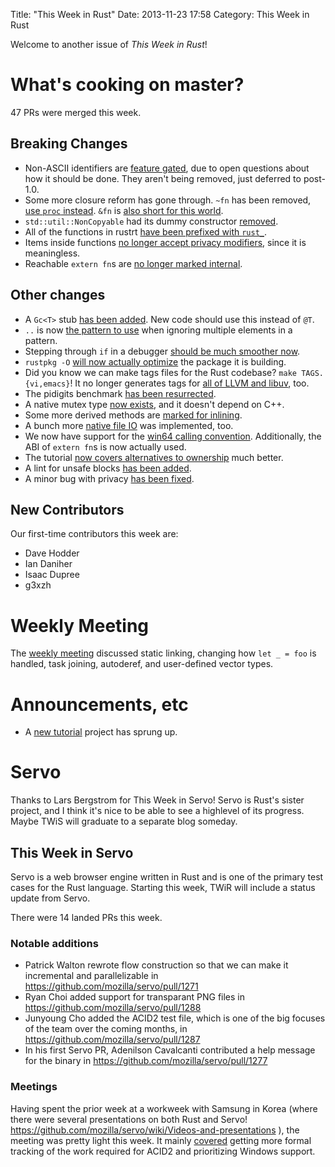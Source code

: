 Title: "This Week in Rust"
Date: 2013-11-23 17:58
Category: This Week in Rust

Welcome to another issue of *This Week in Rust*!

<!-- more -->

# What's cooking on master?

47 PRs were merged this week.

## Breaking Changes

- Non-ASCII identifiers are [feature
  gated](https://github.com/mozilla/rust/pull/10605), due to open questions
  about how it should be done. They aren't being removed, just deferred to
  post-1.0.
- Some more closure reform has gone through. `~fn` has been removed, [use
  `proc` instead](https://github.com/mozilla/rust/pull/10561). `&fn` is [also
  short for this world](https://github.com/mozilla/rust/pull/10568).
- `std::util::NonCopyable` had its dummy constructor
  [removed](https://github.com/mozilla/rust/pull/10575).
- All of the functions in rustrt [have been prefixed with
  `rust_`](https://github.com/mozilla/rust/pull/10440).
- Items inside functions [no longer accept privacy
  modifiers](https://github.com/mozilla/rust/pull/10443), since it is
  meaningless.
- Reachable `extern fn`s are [no longer marked
  internal](https://github.com/mozilla/rust/pull/10539).

## Other changes

- A `Gc<T>` stub [has been added](https://github.com/mozilla/rust/pull/10576).
  New code should use this instead of `@T`.
- `..` is now [the pattern to use](https://github.com/mozilla/rust/pull/10366)
  when ignoring multiple elements in a pattern.
- Stepping through `if` in a debugger [should be much smoother
  now](https://github.com/mozilla/rust/pull/10552).
- `rustpkg -O` [will now actually
  optimize](https://github.com/mozilla/rust/pull/10526) the package it is
  building.
- Did you know we can make tags files for the Rust codebase? `make
  TAGS.{vi,emacs}`! It no longer generates tags for [all of LLVM and
  libuv](https://github.com/mozilla/rust/pull/10508), too.
- The pidigits benchmark [has been
  resurrected](https://github.com/mozilla/rust/pull/10555).
- A native mutex type [now
  exists](https://github.com/mozilla/rust/pull/10479), and it doesn't depend
  on C++.
- Some more derived methods are [marked for
  inlining](https://github.com/mozilla/rust/pull/10557).
- A bunch more [native file IO](https://github.com/mozilla/rust/pull/10495)
  was implemented, too.
- We now have support for the [win64 calling
  convention](https://github.com/mozilla/rust/pull/10527). Additionally, the
  ABI of `extern fn`s is now actually used.
- The tutorial [now covers alternatives to
  ownership](https://github.com/mozilla/rust/pull/10589) much better.
- A lint for unsafe blocks [has been
  added](https://github.com/mozilla/rust/pull/10599).
- A minor bug with privacy [has been
  fixed](https://github.com/mozilla/rust/pull/10583).

## New Contributors

Our first-time contributors this week are:

- Dave Hodder
- Ian Daniher
- Isaac Dupree
- g3xzh

# Weekly Meeting

The [weekly
meeting](https://github.com/mozilla/rust/wiki/Meeting-weekly-2013-11-19)
discussed static linking, changing how `let _ = foo` is handled, task joining,
autoderef, and user-defined vector types.

# Announcements, etc

- A [new
  tutorial](http://adridu59.github.io/rust-tuts/) project
  has sprung up.

# Servo

Thanks to Lars Bergstrom for This Week in Servo! Servo is Rust's sister
project, and I think it's nice to be able to see a highlevel of its progress.
Maybe TWiS will graduate to a separate blog someday.

## This Week in Servo

Servo is a web browser engine written in Rust and is one of the primary test
cases for the Rust language. Starting this week, TWiR will include a status
update from Servo.

There were 14 landed PRs this week.

### Notable additions

- Patrick Walton rewrote flow construction so that we can make it incremental
  and parallelizable in https://github.com/mozilla/servo/pull/1271
- Ryan Choi added support for transparant PNG files in
  https://github.com/mozilla/servo/pull/1288
- Junyoung Cho added the ACID2 test file, which is one of the big focuses of
  the team over the coming months, in
  https://github.com/mozilla/servo/pull/1287
- In his first Servo PR, Adenilson Cavalcanti contributed a help message for
  the binary in https://github.com/mozilla/servo/pull/1277

### Meetings

Having spent the prior week at a workweek with Samsung in Korea (where there
were several presentations on both Rust and Servo!
https://github.com/mozilla/servo/wiki/Videos-and-presentations ), the meeting
was pretty light this week. It mainly [covered](
https://github.com/mozilla/servo/wiki/Meeting-2013-11-18 ) getting more formal
tracking of the work required for ACID2 and prioritizing Windows support.
